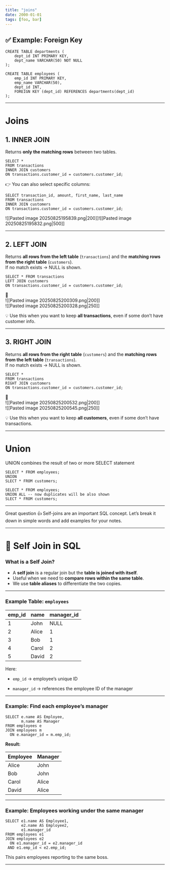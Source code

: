```yaml
---
title: "joins"
date: 2000-01-01
tags: [foo, bar]
---
```


## ✅ Example: Foreign Key

```mysql
CREATE TABLE departments (
    dept_id INT PRIMARY KEY,
    dept_name VARCHAR(50) NOT NULL
);
```

```mysql
CREATE TABLE employees (
    emp_id INT PRIMARY KEY,
    emp_name VARCHAR(50),
    dept_id INT,
    FOREIGN KEY (dept_id) REFERENCES departments(dept_id)
);
```

---

# Joins
## 1. **INNER JOIN**

Returns **only the matching rows** between two tables.

```mysql
SELECT * 
FROM transactions  
INNER JOIN customers
ON transactions.customer_id = customers.customer_id;
```

👉 You can also select specific columns:

```mysql
SELECT transaction_id, amount, first_name, last_name
FROM transactions
INNER JOIN customers
ON transactions.customer_id = customers.customer_id;
```


![[Pasted image 20250825195839.png|200]]![[Pasted image 20250825195832.png|500]]  


---

## 2. **LEFT JOIN**

Returns **all rows from the left table** (`transactions`) and the **matching rows from the right table** (`customers`).  
If no match exists → NULL is shown.

```mysql
SELECT * FROM transactions
LEFT JOIN customers
ON transactions.customer_id = customers.customer_id;
```

📸  
![[Pasted image 20250825200309.png|200]]  
![[Pasted image 20250825200328.png|250]]

💡 Use this when you want to keep **all transactions**, even if some don’t have customer info.

---

## 3. **RIGHT JOIN**

Returns **all rows from the right table** (`customers`) and the **matching rows from the left table** (`transactions`).  
If no match exists → NULL is shown.

```mysql
SELECT * 
FROM transactions
RIGHT JOIN customers
ON transactions.customer_id = customers.customer_id;
```

📸  
![[Pasted image 20250825200532.png|200]]  
![[Pasted image 20250825200545.png|250]]

💡 Use this when you want to keep **all customers**, even if some don’t have transactions.

---
# Union 

UNION combines the result of two or more SELECT statement 
```MYSQL
SELECT * FROM employees;
UNION 
SLECT * FROM customers;
```

```MYSQL
SELECT * FROM employees;
UNION ALL -- now duplicates will be also shown
SLECT * FROM customers;
```

---

Great question 👍 Self-joins are an important SQL concept. Let’s break it down in simple words and add examples for your notes.

---

# 🔹 Self Join in SQL

###  What is a Self Join?

- A **self join** is a regular join but the **table is joined with itself**. 
- Useful when we need to **compare rows within the same table**.
- We use **table aliases** to differentiate the two copies.

---

### Example Table: `employees`

|emp_id|name|manager_id|
|---|---|---|
|1|John|NULL|
|2|Alice|1|
|3|Bob|1|
|4|Carol|2|
|5|David|2|

Here:

- `emp_id` → employee’s unique ID
    
- `manager_id` → references the employee ID of the manager
    

---

### Example: Find each employee’s manager

```mysql
SELECT e.name AS Employee,
       m.name AS Manager
FROM employees e
JOIN employees m
  ON e.manager_id = m.emp_id;
```

**Result:**

|Employee|Manager|
|---|---|
|Alice|John|
|Bob|John|
|Carol|Alice|
|David|Alice|

---

### Example: Employees working under the same manager

```mysql
SELECT e1.name AS Employee1,
       e2.name AS Employee2,
       e1.manager_id
FROM employees e1
JOIN employees e2
  ON e1.manager_id = e2.manager_id
 AND e1.emp_id < e2.emp_id;
```

This pairs employees reporting to the same boss.

---

